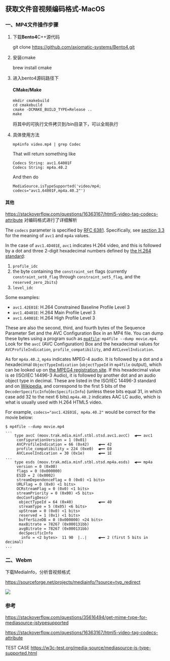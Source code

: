 ## 获取文件音视频编码格式-MacOS

### 一、MP4文件操作步骤

1. 下载**Bento4**C++源代码

   git clone https://github.com/axiomatic-systems/Bento4.git

2. 安装cmake

   brew install cmake

3. 进入bento4源码路径下

   #### CMake/Make

   ```
   mkdir cmakebuild
   cd cmakebuild
   cmake -DCMAKE_BUILD_TYPE=Release ..
   make
   ```

   将其中的可执行文件拷贝到/bin目录下，可以全局执行

4. 具体使用方法

   ```
   mp4info video.mp4 | grep Codec
   ```

   That will return something like

   ```
   Codecs String: avc1.64001F
   Codecs String: mp4a.40.2
   ```

   And then do

   ```
   MediaSource.isTypeSupported('video/mp4; codecs="avc1.64001F,mp4a.40.2"')
   ```

#### 其他

https://stackoverflow.com/questions/16363167/html5-video-tag-codecs-attribute 对编码格式进行了详细解析



The `codecs` parameter is specified by [RFC 6381](http://tools.ietf.org/html/rfc6381). Specifically, see [section 3.3](http://tools.ietf.org/html/rfc6381#section-3.3) for the meaning of `avc1` and `mp4a` values.

In the case of `avc1.4D401E`, `avc1` indicates H.264 video, and this is followed by a dot and three 2-digit hexadecimal numbers defined by [the H.264 standard](http://www.itu.int/rec/T-REC-H.264):

1. `profile_idc`
2. the byte containing the `constraint_set` flags (currently `constraint_set0_flag` through `constraint_set5_flag`, and the `reserved_zero_2bits`)
3. `level_idc`

Some examples:

- `avc1.42E01E`: H.264 Constrained Baseline Profile Level 3
- `avc1.4D401E`: H.264 Main Profile Level 3
- `avc1.64001E`: H.264 High Profile Level 3

These are also the second, third, and fourth bytes of the Sequence Parameter Set and the AVC Configuration Box in an MP4 file. You can dump these bytes using a program such as [`mp4file`](http://code.google.com/p/mp4v2/): `mp4file --dump movie.mp4`. Look for the `avcC` (AVC Configuration) Box and the hexadecimal values for `AVCProfileIndication`, `profile_compatibility`, and `AVCLevelIndication`.

As for `mp4a.40.2`, `mp4a` indicates MPEG-4 audio. It is followed by a dot and a hexadecimal `ObjectTypeIndication` (`objectTypeId` in `mp4file` output), which can be looked up on [the MPEG4 registration site](http://www.mp4ra.org/object.html). If this hexadecimal value is `40` (ISO/IEC 14496-3 Audio), it is followed by another dot and an audio object type in decimal. These are listed in the ISO/IEC 14496-3 standard and on [Wikipedia](https://en.wikipedia.org/wiki/MPEG-4_Part_3#MPEG-4_Audio_Object_Types), and correspond to the first 5 bits of the `DecoderSpecificInfo`(`decSpecificInfo`) (unless these bits equal 31, in which case add 32 to the next 6 bits).`mp4a.40.2` indicates AAC LC audio, which is what is usually used with H.264 HTML5 video.

For example, `codecs="avc1.42E01E, mp4a.40.2"` would be correct for the movie below:

```
$ mp4file --dump movie.mp4
...
    type avcC (moov.trak.mdia.minf.stbl.stsd.avc1.avcC)  ◀━━ avc1
     configurationVersion = 1 (0x01)
     AVCProfileIndication = 66 (0x42)    ◀━━ 42
     profile_compatibility = 224 (0xe0)  ◀━━ E0
     AVCLevelIndication = 30 (0x1e)      ◀━━ 1E
...
    type esds (moov.trak.mdia.minf.stbl.stsd.mp4a.esds)  ◀━━ mp4a
     version = 0 (0x00)
     flags = 0 (0x000000)
     ESID = 2 (0x0002)
     streamDependenceFlag = 0 (0x0) <1 bits>
     URLFlag = 0 (0x0) <1 bits>
     OCRstreamFlag = 0 (0x0) <1 bits>
     streamPriority = 0 (0x00) <5 bits>
     decConfigDescr
      objectTypeId = 64 (0x40)           ◀━━ 40
      streamType = 5 (0x05) <6 bits>
      upStream = 0 (0x0) <1 bits>
      reserved = 1 (0x1) <1 bits>
      bufferSizeDB = 0 (0x000000) <24 bits>
      maxBitrate = 78267 (0x000131bb)
      avgBitrate = 78267 (0x000131bb)
      decSpecificInfo
       info = <2 bytes>  11 90  |..|     ◀━━ 2 (first 5 bits in decimal)
...
```

### 二、Webm

下载MediaInfo，分析音视频格式

https://sourceforge.net/projects/mediainfo/?source=typ_redirect

![](http://p1yseh5av.bkt.clouddn.com/18-6-1/24340365.jpg)



### 参考

https://stackoverflow.com/questions/35616494/get-mime-type-for-mediasource-istypesupported

https://stackoverflow.com/questions/16363167/html5-video-tag-codecs-attribute

TEST CASE https://w3c-test.org/media-source/mediasource-is-type-supported.html


